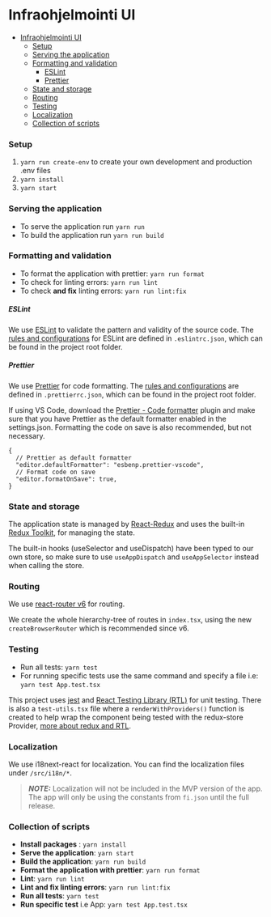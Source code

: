 # Infraohjelmointi UI

- [Infraohjelmointi UI](#infraohjelmointi-ui)
    - [Setup](#setup)
    - [Serving the application](#serving-the-application)
    - [Formatting and validation](#formatting-and-validation)
        - [ESLint](#eslint)
        - [Prettier](#prettier)
    - [State and storage](#state-and-storage)
    - [Routing](#routing)
    - [Testing](#testing)
    - [Localization](#localization)
    - [Collection of scripts](#collection-of-scripts)

### Setup

1. `yarn run create-env` to create your own development and production .env files
2. `yarn install`
3. `yarn start`

### Serving the application

- To serve the application run `yarn run`
- To build the application run `yarn run build`

### Formatting and validation

- To format the application with prettier: `yarn run format`
- To check for linting errors: `yarn run lint`
- To check **and fix** linting errors: `yarn run lint:fix`

##### ESLint

We use [ESLint](https://eslint.org/) to validate the pattern and validity of the source code. The [rules and configurations](https://eslint.org/docs/latest/user-guide/configuring/configuration-files) for ESLint are defined in `.eslintrc.json`, which can be found in the project root folder.

##### Prettier

We use [Prettier](https://prettier.io/) for code formatting. The [rules and configurations](https://prettier.io/docs/en/configuration.html) are defined in `.prettierrc.json`, which can be found in the project root folder.

If using VS Code, download the [Prettier - Code formatter](https://marketplace.visualstudio.com/items?itemName=esbenp.prettier-vscode) plugin and make sure that you have Prettier as the default formatter enabled in the settings.json. Formatting the code on save is also recommended, but not necessary.

```
{
  // Prettier as default formatter
  "editor.defaultFormatter": "esbenp.prettier-vscode",
  // Format code on save
  "editor.formatOnSave": true,
}
```

### State and storage

The application state is managed by [React-Redux](https://react-redux.js.org/) and uses the built-in [Redux Toolkit](https://redux-toolkit.js.org/introduction/getting-started), for managing the state.

The built-in hooks (useSelector and useDispatch) have been typed to our own store, so make sure to use `useAppDispatch` and `useAppSelector` instead when calling the store.

### Routing

We use [react-router v6](https://reactrouter.com/en/main/start/overview) for routing.

We create the whole hierarchy-tree of routes in `index.tsx`, using the new `createBrowserRouter` which is recommended since v6.

### Testing

- Run all tests: `yarn test`
- For running specific tests use the same command and specify a file i.e: `yarn test App.test.tsx`

This project uses [jest](https://jestjs.io/docs/tutorial-react) and [React Testing Library (RTL)](https://testing-library.com/docs/react-testing-library/intro/) for unit testing. There is also a `test-utils.tsx` file where a `renderWithProviders()` function is created to help wrap the component being tested with the redux-store Provider, [more about redux and RTL](https://redux.js.org/usage/writing-tests).

### Localization

We use i18next-react for localization. You can find the localization files under `/src/i18n/*`.

> **_NOTE:_** Localization will not be included in the MVP version of the app. The app will only be using the constants from `fi.json` until the full release.

### Collection of scripts

- **Install packages** : `yarn install`
- **Serve the application**: `yarn start`
- **Build the application**: `yarn run build`
- **Format the application with prettier**: `yarn run format`
- **Lint**: `yarn run lint`
- **Lint and fix linting errors**: `yarn run lint:fix`
- **Run all tests**: `yarn test`
- **Run specific test** i.e App: `yarn test App.test.tsx`
